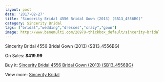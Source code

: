 ```yaml
---
layout: post
date: '2017-02-27'
title: "Sincerity Bridal 4556 Bridal Gown (2013) (SB13_4556BG)"
category: Sincerity Bridal
tags: ["bridal","wedding","dresses","crazy","gown"]
image: http://www.benemulti.com/20978-thickbox_default/sincerity-bridal-4556-bridal-gown-2013-sb134556bg.jpg
---
```

Sincerity Bridal 4556 Bridal Gown (2013) (SB13_4556BG)

On Sales: **$419.99**
<a href="https://www.benemulti.com/en/sincerity-bridal/7852-sincerity-bridal-4556-bridal-gown-2013-sb134556bg.html"><amp-img layout="responsive" width="600" height="600" src="//www.benemulti.com/20978-thickbox_default/sincerity-bridal-4556-bridal-gown-2013-sb134556bg.jpg" alt="Sincerity Bridal 4556 Bridal Gown (2013) (SB13_4556BG) 0" /></a>
<a href="https://www.benemulti.com/en/sincerity-bridal/7852-sincerity-bridal-4556-bridal-gown-2013-sb134556bg.html"><amp-img layout="responsive" width="600" height="600" src="//www.benemulti.com/20980-thickbox_default/sincerity-bridal-4556-bridal-gown-2013-sb134556bg.jpg" alt="Sincerity Bridal 4556 Bridal Gown (2013) (SB13_4556BG) 1" /></a>
<a href="https://www.benemulti.com/en/sincerity-bridal/7852-sincerity-bridal-4556-bridal-gown-2013-sb134556bg.html"><amp-img layout="responsive" width="600" height="600" src="//www.benemulti.com/20979-thickbox_default/sincerity-bridal-4556-bridal-gown-2013-sb134556bg.jpg" alt="Sincerity Bridal 4556 Bridal Gown (2013) (SB13_4556BG) 2" /></a>

Buy it: [Sincerity Bridal 4556 Bridal Gown (2013) (SB13_4556BG)](https://www.benemulti.com/en/sincerity-bridal/7852-sincerity-bridal-4556-bridal-gown-2013-sb134556bg.html "Sincerity Bridal 4556 Bridal Gown (2013) (SB13_4556BG)")

View more: [Sincerity Bridal](https://www.benemulti.com/en/63-sincerity-bridal "Sincerity Bridal")